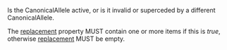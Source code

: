 Is the CanonicalAllele active, or is it invalid or superceded by a different CanonicalAllele.

The [replacement](/allele/resource/canonical_allele/#replacement) property MUST contain one or more items if this is *true*, otherwise [replacement](/allele/resource/canonical_allele/#replacement) MUST be empty.
